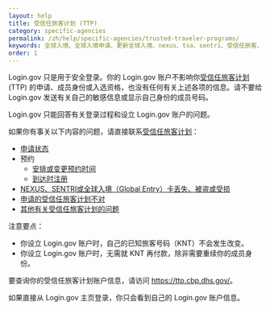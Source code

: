```yaml
---
layout: help
title: 受信任旅客计划 (TTP)
category: specific-agencies
permalink: /zh/help/specific-agencies/trusted-traveler-programs/
keywords: 全球入境、全球入境申请、更新全球入境、nexus、tsa、sentri、受信任旅客、ttp、全球入境更新
order: 1
---
```


Login.gov 只是用于安全登录。你的 Login.gov 账户不影响你[受信任旅客计划](https://ttp.dhs.gov/) (TTP) 的申请、成员身份或入选资格，也没有任何有关上述各项的信息。请不要给 Login.gov 发送有关自己的敏感信息或显示自己身份的成员号码。

Login.gov 只能回答有关登录过程和设立 Login.gov 账户的问题。

如果你有事关以下内容的问题，请直接联系[受信任旅客计划](https://help.cbp.gov/s/questions?language=en_US)：

* [申请状态](https://help.cbp.gov/s/article/Article-1886?language=en_US)
* 预约
  * [安排或变更预约时间](https://help.cbp.gov/s/article/Article1850?language=en_US)
  * [到达时注册](https://help.cbp.gov/s/article/Article-1871?language=en_US)
* [NEXUS、SENTRI或全球入境（Global Entry）卡丢失、被盗或受损](https://help.cbp.gov/s/article/Article-1453?language=en_US)
* [申请的受信任旅客计划不对](https://help.cbp.gov/s/article/Article-1354?language=en_US)
* [其他有关受信任旅客计划的问题](https://help.cbp.gov/s/all-ttp-articles?language=en_US)

注意要点：

* 你设立 Login.gov 账户时，自己的已知旅客号码（KNT）不会发生改变。
* 你设立 Login.gov 账户时，无需就 KNT 再付款，除非需要重续你的成员身份。

要查询你的受信任旅客计划账户信息，请访问 <https://ttp.cbp.dhs.gov/>。

如果直接从 Login.gov 主页登录，你只会看到自己的 Login.gov 账户信息。
